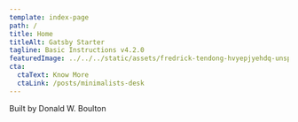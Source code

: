 ```yaml
---
template: index-page
path: /
title: Home
titleAlt: Gatsby Starter
tagline: Basic Instructions v4.2.0
featuredImage: ../../../static/assets/fredrick-tendong-hvyepjyehdq-unsplash.jpg
cta:
  ctaText: Know More
  ctaLink: /posts/minimalists-desk
---
```


Built by Donald W. Boulton
